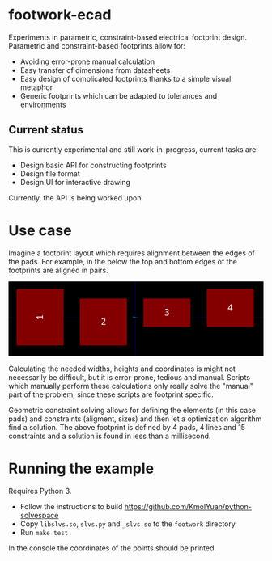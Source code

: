 # footwork-ecad
Experiments in parametric, constraint-based electrical footprint design.
Parametric and constraint-based footprints allow for:

- Avoiding error-prone manual calculation
- Easy transfer of dimensions from datasheets
- Easy design of complicated footprints thanks to a simple visual metaphor
- Generic footprints which can be adapted to tolerances and environments

## Current status

This is currently experimental and still work-in-progress, current tasks are:

- Design basic API for constructing footprints
- Design file format
- Design UI for interactive drawing

Currently, the API is being worked upon.

# Use case

Imagine a footprint layout which requires alignment between the edges of the pads.
For example, in the below the top and bottom edges of the footprints are aligned in pairs.

![Footprint with complicated alignment rules](documentation/complicated-alignment.png)

Calculating the needed widths, heights and coordinates is might not necessarily be difficult, but it is error-prone, tedious and manual.
Scripts which manually perform these calculations only really solve the "manual" part of the problem, since these scripts are footprint specific.

Geometric constraint solving allows for defining the elements (in this case pads) and constraints (aligment, sizes) and then let a optimization algorithm find a solution.
The above footprint is defined by 4 pads, 4 lines and 15 constraints and a solution is found in less than a millisecond.

# Running the example

Requires Python 3.

 - Follow the instructions to build https://github.com/KmolYuan/python-solvespace
 - Copy `libslvs.so`, `slvs.py` and `_slvs.so` to the `footwork` directory
 - Run `make test`

In the console the coordinates of the points should be printed.

